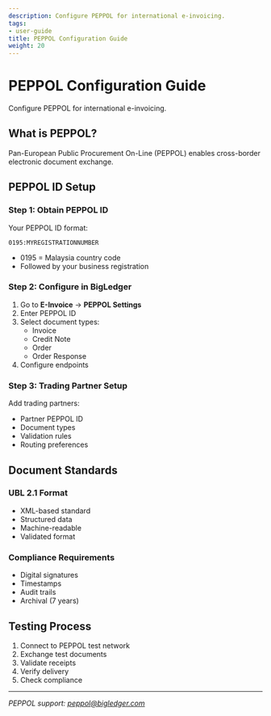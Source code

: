 ```yaml
---
description: Configure PEPPOL for international e-invoicing.
tags:
- user-guide
title: PEPPOL Configuration Guide
weight: 20
---
```


# PEPPOL Configuration Guide

Configure PEPPOL for international e-invoicing.

## What is PEPPOL?

Pan-European Public Procurement On-Line (PEPPOL) enables cross-border electronic document exchange.

## PEPPOL ID Setup

### Step 1: Obtain PEPPOL ID

Your PEPPOL ID format:
```
0195:MYREGISTRATIONNUMBER
```
- 0195 = Malaysia country code
- Followed by your business registration

### Step 2: Configure in BigLedger

1. Go to **E-Invoice** → **PEPPOL Settings**
2. Enter PEPPOL ID
3. Select document types:
   - Invoice
   - Credit Note
   - Order
   - Order Response
4. Configure endpoints

### Step 3: Trading Partner Setup

Add trading partners:
- Partner PEPPOL ID
- Document types
- Validation rules
- Routing preferences

## Document Standards

### UBL 2.1 Format
- XML-based standard
- Structured data
- Machine-readable
- Validated format

### Compliance Requirements
- Digital signatures
- Timestamps
- Audit trails
- Archival (7 years)

## Testing Process

1. Connect to PEPPOL test network
2. Exchange test documents
3. Validate receipts
4. Verify delivery
5. Check compliance

---

*PEPPOL support: peppol@bigledger.com*